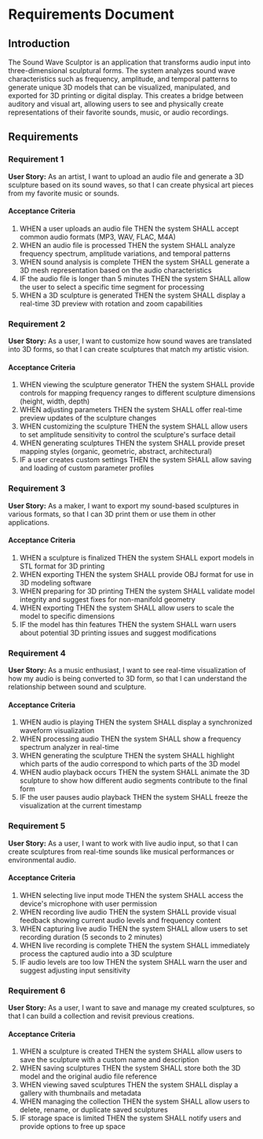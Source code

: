# Requirements Document

## Introduction

The Sound Wave Sculptor is an application that transforms audio input into three-dimensional sculptural forms. The system analyzes sound wave characteristics such as frequency, amplitude, and temporal patterns to generate unique 3D models that can be visualized, manipulated, and exported for 3D printing or digital display. This creates a bridge between auditory and visual art, allowing users to see and physically create representations of their favorite sounds, music, or audio recordings.

## Requirements

### Requirement 1

**User Story:** As an artist, I want to upload an audio file and generate a 3D sculpture based on its sound waves, so that I can create physical art pieces from my favorite music or sounds.

#### Acceptance Criteria

1. WHEN a user uploads an audio file THEN the system SHALL accept common audio formats (MP3, WAV, FLAC, M4A)
2. WHEN an audio file is processed THEN the system SHALL analyze frequency spectrum, amplitude variations, and temporal patterns
3. WHEN sound analysis is complete THEN the system SHALL generate a 3D mesh representation based on the audio characteristics
4. IF the audio file is longer than 5 minutes THEN the system SHALL allow the user to select a specific time segment for processing
5. WHEN a 3D sculpture is generated THEN the system SHALL display a real-time 3D preview with rotation and zoom capabilities

### Requirement 2

**User Story:** As a user, I want to customize how sound waves are translated into 3D forms, so that I can create sculptures that match my artistic vision.

#### Acceptance Criteria

1. WHEN viewing the sculpture generator THEN the system SHALL provide controls for mapping frequency ranges to different sculpture dimensions (height, width, depth)
2. WHEN adjusting parameters THEN the system SHALL offer real-time preview updates of the sculpture changes
3. WHEN customizing the sculpture THEN the system SHALL allow users to set amplitude sensitivity to control the sculpture's surface detail
4. WHEN generating sculptures THEN the system SHALL provide preset mapping styles (organic, geometric, abstract, architectural)
5. IF a user creates custom settings THEN the system SHALL allow saving and loading of custom parameter profiles

### Requirement 3

**User Story:** As a maker, I want to export my sound-based sculptures in various formats, so that I can 3D print them or use them in other applications.

#### Acceptance Criteria

1. WHEN a sculpture is finalized THEN the system SHALL export models in STL format for 3D printing
2. WHEN exporting THEN the system SHALL provide OBJ format for use in 3D modeling software
3. WHEN preparing for 3D printing THEN the system SHALL validate model integrity and suggest fixes for non-manifold geometry
4. WHEN exporting THEN the system SHALL allow users to scale the model to specific dimensions
5. IF the model has thin features THEN the system SHALL warn users about potential 3D printing issues and suggest modifications

### Requirement 4

**User Story:** As a music enthusiast, I want to see real-time visualization of how my audio is being converted to 3D form, so that I can understand the relationship between sound and sculpture.

#### Acceptance Criteria

1. WHEN audio is playing THEN the system SHALL display a synchronized waveform visualization
2. WHEN processing audio THEN the system SHALL show a frequency spectrum analyzer in real-time
3. WHEN generating the sculpture THEN the system SHALL highlight which parts of the audio correspond to which parts of the 3D model
4. WHEN audio playback occurs THEN the system SHALL animate the 3D sculpture to show how different audio segments contribute to the final form
5. IF the user pauses audio playback THEN the system SHALL freeze the visualization at the current timestamp

### Requirement 5

**User Story:** As a user, I want to work with live audio input, so that I can create sculptures from real-time sounds like musical performances or environmental audio.

#### Acceptance Criteria

1. WHEN selecting live input mode THEN the system SHALL access the device's microphone with user permission
2. WHEN recording live audio THEN the system SHALL provide visual feedback showing current audio levels and frequency content
3. WHEN capturing live audio THEN the system SHALL allow users to set recording duration (5 seconds to 2 minutes)
4. WHEN live recording is complete THEN the system SHALL immediately process the captured audio into a 3D sculpture
5. IF audio levels are too low THEN the system SHALL warn the user and suggest adjusting input sensitivity

### Requirement 6

**User Story:** As a user, I want to save and manage my created sculptures, so that I can build a collection and revisit previous creations.

#### Acceptance Criteria

1. WHEN a sculpture is created THEN the system SHALL allow users to save the sculpture with a custom name and description
2. WHEN saving sculptures THEN the system SHALL store both the 3D model and the original audio file reference
3. WHEN viewing saved sculptures THEN the system SHALL display a gallery with thumbnails and metadata
4. WHEN managing the collection THEN the system SHALL allow users to delete, rename, or duplicate saved sculptures
5. IF storage space is limited THEN the system SHALL notify users and provide options to free up space